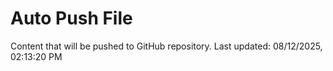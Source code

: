 # Auto Push File

Content that will be pushed to GitHub repository.
Last updated: 08/12/2025, 02:13:20 PM